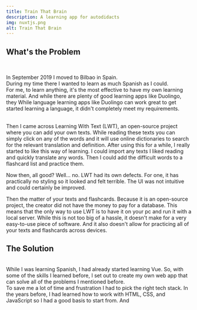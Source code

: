 ```yaml
---
title: Train That Brain
description: A learning app for autodidacts
img: nuxtjs.png
alt: Train That Brain
---
```

## What's the Problem
<br>

In September 2019 I moved to Bilbao in Spain. <br>
During my time there I wanted to learn as much Spanish as I could. <br>
For me, to learn anything, it's the most effective to have my own learning material.
And while there are plenty of good learning apps like Duolingo, they
While language learning apps like Duolingo can work great to get started learning a language, it didn't completely meet my requirements.

<br>
Then I came across Learning With Text (LWT), an open-source project where you can add your own texts.
While reading these texts you can simply click on any of the words and it will use online dictionaries to search for the relevant translation and definition.
After using this for a while, I really started to like this way of learning.
I could import any texts I liked reading and quickly translate any words.
Then I could add the difficult words to a flashcard list and practice them.

Now then, all good?
Well... no.
LWT had its own defects.
For one, it has practically no styling so it looked and felt terrible.
The UI was not intuitive and could certainly be improved.

Then the matter of your texts and flashcards.
Because it is an open-source project, the creator did not have the money to pay for a database.
This means that the only way to use LWT is to have it on your pc and run it with a local server.
While this is not too big of a hassle, it doesn't make for a very easy-to-use piece of software.
And it also doesn't allow for practicing all of your texts and flashcards across devices.

## The Solution
<br>
While I was learning Spanish, I had already started learning Vue.
So, with some of the skills I learned before, I set out to create my own web app that can solve all of the problems I mentioned before.
<br>
To save me a lot of time and frustration I had to pick the right tech stack.
In the years before, I had learned how to work with HTML, CSS, and JavaScript so I had a good basis to start from.
And 